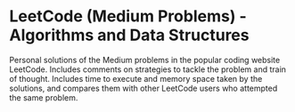 # LeetCode (Medium Problems) - Algorithms and Data Structures
Personal solutions of the Medium problems in the popular coding website LeetCode.
Includes comments on strategies to tackle the problem and train of thought.
Includes time to execute and memory space taken by the solutions, and compares them with other LeetCode users who attempted the same problem.

